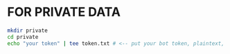 # FOR PRIVATE DATA

```bash
mkdir private
cd private
echo "your token" | tee token.txt # <-- put your bot token, plaintext, in here
```